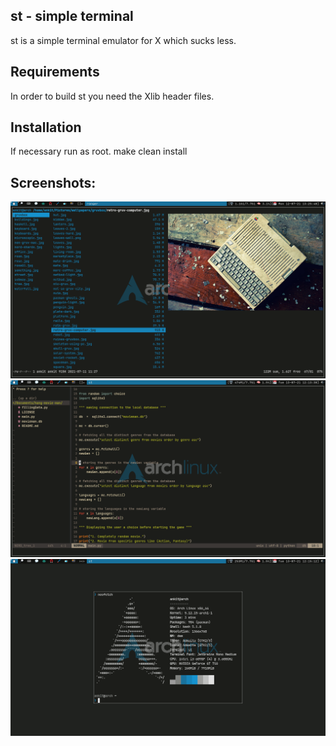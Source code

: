 st - simple terminal
--------------------
st is a simple terminal emulator for X which sucks less.


Requirements
------------
In order to build st you need the Xlib header files.


Installation
------------
If necessary run as root.
    make clean install

## Screenshots:
 ![Screenshots](https://github.com/ankitjosh78/st/blob/master/ss/st.png?raw=true)
 ![Screenshots](https://github.com/ankitjosh78/st/blob/master/ss/st_vim.png?raw=true)
 ![Screenshots](https://github.com/ankitjosh78/st/blob/master/ss/st_neofetch.png?raw=true)
